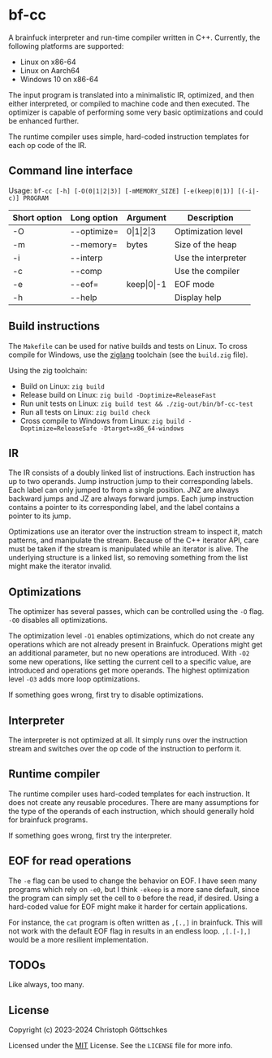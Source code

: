 # bf-cc

A brainfuck interpreter and run-time compiler written in C++. Currently, the
following platforms are supported:

- Linux on x86-64
- Linux on Aarch64
- Windows 10 on x86-64

The input program is translated into a minimalistic IR, optimized, and then
either interpreted, or compiled to machine code and then executed.
The optimizer is capable of performing some very basic optimizations and
could be enhanced further.

The runtime compiler uses simple, hard-coded instruction templates for each
op code of the IR.

## Command line interface

Usage: `bf-cc [-h] [-O(0|1|2|3)] [-mMEMORY_SIZE] [-e(keep|0|1)] [(-i|-c)] PROGRAM`

| Short option | Long option | Argument    | Description         |
|--------------|-------------|-------------|---------------------|
| -O           | --optimize= | 0\|1\|2\|3  | Optimization level  |
| -m           | --memory=   | bytes       | Size of the heap    |
| -i           | --interp    |             | Use the interpreter |
| -c           | --comp      |             | Use the compiler    |
| -e           | --eof=      | keep\|0\|-1 | EOF mode            |
| -h           | --help      |             | Display help        |

## Build instructions

The `Makefile` can be used for native builds and tests on Linux.  To cross compile
for Windows, use the [ziglang](https://ziglang.org/) toolchain
(see the `build.zig` file).

Using the zig toolchain:

- Build on Linux: `zig build`
- Release build on Linux: `zig build -Doptimize=ReleaseFast`
- Run unit tests on Linux: `zig build test && ./zig-out/bin/bf-cc-test`
- Run all tests on Linux: `zig build check`
- Cross compile to Windows from Linux: `zig build -Doptimize=ReleaseSafe -Dtarget=x86_64-windows`

## IR

The IR consists of a doubly linked list of instructions.  Each instruction has
up to two operands.  Jump instruction jump to their corresponding labels.  Each
label can only jumped to from a single position.  JNZ are always backward jumps
and JZ are always forward jumps.  Each jump instruction contains a pointer to
its corresponding label, and the label contains a pointer to its jump.

Optimizations use an iterator over the instruction stream to inspect it, match
patterns, and manipulate the stream.  Because of the C++ iterator API, care must
be taken if the stream is manipulated while an iterator is alive.  The underlying
structure is a linked list, so removing something from the list might make the
iterator invalid.

## Optimizations

The optimizer has several passes, which can be controlled using the `-O` flag.
`-O0` disables all optimizations.

The optimization level `-O1` enables optimizations, which do not create any 
operations which are not already present in Brainfuck.  Operations might get 
an additional parameter, but no new operations are introduced.  With `-O2` 
some new operations, like setting the current cell to a specific value, are 
introduced and operations get more operands. The highest optimization level
`-O3` adds more loop optimizations.

If something goes wrong, first try to disable optimizations.

## Interpreter

The interpreter is not optimized at all. It simply runs over the instruction 
stream and switches over the op code of the instruction to perform it.

## Runtime compiler

The runtime compiler uses hard-coded templates for each instruction.  It does not
create any reusable procedures.  There are many assumptions for the type of the
operands of each instruction, which should generally hold for brainfuck programs.

If something goes wrong, first try the interpreter.

## EOF for read operations

The `-e` flag can be used to change the behavior on EOF.  I have seen many 
programs which rely on `-e0`, but I think `-ekeep` is a more sane default, since
the program can simply set the cell to `0` before the read, if desired.  Using a
hard-coded value for EOF might make it harder for certain applications.

For instance, the `cat` program is often written as `,[.,]` in brainfuck.
This will not work with the default EOF flag in results in an endless loop.
`,[.[-],]` would be a more resilient implementation.

## TODOs

Like always, too many.

## License

Copyright (c) 2023-2024 Christoph Göttschkes

Licensed under the [MIT](https://opensource.org/licenses/MIT) License.
See the `LICENSE` file for more info.
